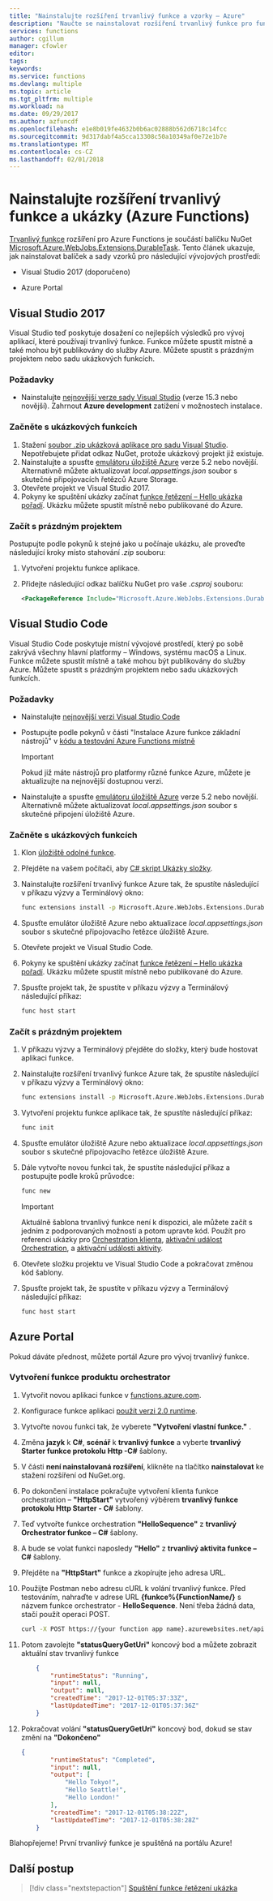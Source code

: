 ```yaml
---
title: "Nainstalujte rozšíření trvanlivý funkce a vzorky – Azure"
description: "Naučte se nainstalovat rozšíření trvanlivý funkce pro funkce Azure pro vývoj portálu nebo vývoj sady Visual Studio."
services: functions
author: cgillum
manager: cfowler
editor: 
tags: 
keywords: 
ms.service: functions
ms.devlang: multiple
ms.topic: article
ms.tgt_pltfrm: multiple
ms.workload: na
ms.date: 09/29/2017
ms.author: azfuncdf
ms.openlocfilehash: e1e8b019fe4632b0b6ac02888b562d6718c14fcc
ms.sourcegitcommit: 9d317dabf4a5cca13308c50a10349af0e72e1b7e
ms.translationtype: MT
ms.contentlocale: cs-CZ
ms.lasthandoff: 02/01/2018
---
```

# <a name="install-the-durable-functions-extension-and-samples-azure-functions"></a>Nainstalujte rozšíření trvanlivý funkce a ukázky (Azure Functions)

[Trvanlivý funkce](durable-functions-overview.md) rozšíření pro Azure Functions je součástí balíčku NuGet [Microsoft.Azure.WebJobs.Extensions.DurableTask](https://www.nuget.org/packages/Microsoft.Azure.WebJobs.Extensions.DurableTask). Tento článek ukazuje, jak nainstalovat balíček a sady vzorků pro následující vývojových prostředí:

* Visual Studio 2017 (doporučeno) 

* Azure Portal

## <a name="visual-studio-2017"></a>Visual Studio 2017

Visual Studio teď poskytuje dosažení co nejlepších výsledků pro vývoj aplikací, které používají trvanlivý funkce.  Funkce můžete spustit místně a také mohou být publikovány do služby Azure. Můžete spustit s prázdným projektem nebo sadu ukázkových funkcích.

### <a name="prerequisites"></a>Požadavky

* Nainstalujte [nejnovější verze sady Visual Studio](https://www.visualstudio.com/downloads/) (verze 15.3 nebo novější). Zahrnout **Azure development** zatížení v možnostech instalace.

### <a name="start-with-sample-functions"></a>Začněte s ukázkových funkcích

1. Stažení [soubor .zip ukázková aplikace pro sadu Visual Studio](https://azure.github.io/azure-functions-durable-extension/files/VSDFSampleApp.zip). Nepotřebujete přidat odkaz NuGet, protože ukázkový projekt již existuje.
2. Nainstalujte a spusťte [emulátoru úložiště Azure](https://docs.microsoft.com/azure/storage/storage-use-emulator) verze 5.2 nebo novější. Alternativně můžete aktualizovat *local.appsettings.json* soubor s skutečné připojovacích řetězců Azure Storage.
3. Otevřete projekt ve Visual Studio 2017. 
4. Pokyny ke spuštění ukázky začínat [funkce řetězení – Hello ukázka pořadí](durable-functions-sequence.md). Ukázku můžete spustit místně nebo publikované do Azure.

### <a name="start-with-an-empty-project"></a>Začít s prázdným projektem
 
Postupujte podle pokynů k stejné jako u počínaje ukázku, ale proveďte následující kroky místo stahování *.zip* souboru:

1. Vytvoření projektu funkce aplikace.
2. Přidejte následující odkaz balíčku NuGet pro vaše *.csproj* souboru:

   ```xml
   <PackageReference Include="Microsoft.Azure.WebJobs.Extensions.DurableTask" Version="1.0.0-beta" />
   ```
   
## <a name="visual-studio-code"></a>Visual Studio Code

Visual Studio Code poskytuje místní vývojové prostředí, který po sobě zakrývá všechny hlavní platformy – Windows, systému macOS a Linux.  Funkce můžete spustit místně a také mohou být publikovány do služby Azure. Můžete spustit s prázdným projektem nebo sadu ukázkových funkcích.

### <a name="prerequisites"></a>Požadavky

* Nainstalujte [nejnovější verzi Visual Studio Code](https://code.visualstudio.com/Download) 

* Postupujte podle pokynů v části "Instalace Azure funkce základní nástrojů" v [kódu a testování Azure Functions místně](https://docs.microsoft.com/azure/azure-functions/functions-run-local)

    >[!IMPORTANT]
    > Pokud již máte nástrojů pro platformy různé funkce Azure, můžete je aktualizujte na nejnovější dostupnou verzi.

*  Nainstalujte a spusťte [emulátoru úložiště Azure](https://docs.microsoft.com/azure/storage/storage-use-emulator) verze 5.2 nebo novější. Alternativně můžete aktualizovat *local.appsettings.json* soubor s skutečné připojení úložiště Azure. 


### <a name="start-with-sample-functions"></a>Začněte s ukázkových funkcích

1. Klon [úložiště odolné funkce](https://github.com/Azure/azure-functions-durable-extension.git).
2. Přejděte na vašem počítači, aby [C# skript Ukázky složky](https://github.com/Azure/azure-functions-durable-extension/tree/master/samples/csx). 
3. Nainstalujte rozšíření trvanlivý funkce Azure tak, že spustíte následující v příkazu výzvy a Terminálový okno:

    ```bash
    func extensions install -p Microsoft.Azure.WebJobs.Extensions.DurableTask -v 1.1.0-beta2
    ```
4. Spusťte emulátor úložiště Azure nebo aktualizace *local.appsettings.json* soubor s skutečné připojovacího řetězce úložiště Azure.
3. Otevřete projekt ve Visual Studio Code. 
5. Pokyny ke spuštění ukázky začínat [funkce řetězení – Hello ukázka pořadí](durable-functions-sequence.md). Ukázku můžete spustit místně nebo publikované do Azure.
6. Spusťte projekt tak, že spustíte v příkazu výzvy a Terminálový následující příkaz:
    ```bash
    func host start
    ```

### <a name="start-with-an-empty-project"></a>Začít s prázdným projektem
 
1. V příkazu výzvy a Terminálový přejděte do složky, který bude hostovat aplikaci funkce.
2. Nainstalujte rozšíření trvanlivý funkce Azure tak, že spustíte následující v příkazu výzvy a Terminálový okno:

    ```bash
    func extensions install -p Microsoft.Azure.WebJobs.Extensions.DurableTask -v 1.1.0-beta2
    ```
3. Vytvoření projektu funkce aplikace tak, že spustíte následující příkaz:

    ```bash
    func init
    ``` 
4. Spusťte emulátor úložiště Azure nebo aktualizace *local.appsettings.json* soubor s skutečné připojovacího řetězce úložiště Azure.
5. Dále vytvořte novou funkci tak, že spustíte následující příkaz a postupujte podle kroků průvodce:

    ```bash
    func new
    ```
    >[!IMPORTANT]
    > Aktuálně šablona trvanlivý funkce není k dispozici, ale můžete začít s jedním z podporovaných možností a potom upravte kód. Použít pro referenci ukázky pro [Orchestration klienta](https://github.com/Azure/azure-functions-durable-extension/tree/master/samples/csx/HttpStart), [aktivační událost Orchestration](https://github.com/Azure/azure-functions-durable-extension/tree/master/samples/csx/E1_HelloSequence), a [aktivační události aktivity](https://github.com/Azure/azure-functions-durable-extension/tree/master/samples/csx/E1_HelloSequence).

6. Otevřete složku projektu ve Visual Studio Code a pokračovat změnou kód šablony. 
7. Spusťte projekt tak, že spustíte v příkazu výzvy a Terminálový následující příkaz:
    ```bash
    func host start
    ```

## <a name="azure-portal"></a>Azure Portal

Pokud dáváte přednost, můžete portál Azure pro vývoj trvanlivý funkce.

### <a name="create-an-orchestrator-function"></a>Vytvoření funkce produktu orchestrator

1. Vytvořit novou aplikaci funkce v [functions.azure.com](https://functions.azure.com/signin).

2. Konfigurace funkce aplikaci [použít verzi 2.0 runtime](set-runtime-version.md).

3. Vytvořte novou funkci tak, že vyberete **"Vytvoření vlastní funkce."** .

4. Změna **jazyk** k **C#**, **scénář** k **trvanlivý funkce** a vyberte **trvanlivý Starter funkce protokolu Http -C#** šablony.

5. V části **není nainstalovaná rozšíření**, klikněte na tlačítko **nainstalovat** ke stažení rozšíření od NuGet.org. 

6. Po dokončení instalace pokračujte vytvoření klienta funkce orchestration – **"HttpStart"** vytvořený výběrem **trvanlivý funkce protokolu Http Starter - C#** šablony.

7. Teď vytvořte funkce orchestration **"HelloSequence"** z **trvanlivý Orchestrator funkce – C#** šablony.

8. A bude se volat funkci naposledy **"Hello"** z **trvanlivý aktivita funkce – C#** šablony.

9. Přejděte na **"HttpStart"** funkce a zkopírujte jeho adresa URL.

10. Použijte Postman nebo adresu cURL k volání trvanlivý funkce. Před testováním, nahraďte v adrese URL **{funkce%{FunctionName/}** s názvem funkce orchestrator - **HelloSequence**.  Není třeba žádná data, stačí použít operaci POST. 

    ```bash
    curl -X POST https://{your function app name}.azurewebsites.net/api/orchestrators/HelloSequence
    ```

11. Potom zavolejte **"statusQueryGetUri"** koncový bod a můžete zobrazit aktuální stav trvanlivý funkce

    ```json
        {
            "runtimeStatus": "Running",
            "input": null,
            "output": null,
            "createdTime": "2017-12-01T05:37:33Z",
            "lastUpdatedTime": "2017-12-01T05:37:36Z"
        }
    ```

12. Pokračovat volání **"statusQueryGetUri"** koncový bod, dokud se stav změní na **"Dokončeno"** 

    ```json
    {
            "runtimeStatus": "Completed",
            "input": null,
            "output": [
                "Hello Tokyo!",
                "Hello Seattle!",
                "Hello London!"
            ],
            "createdTime": "2017-12-01T05:38:22Z",
            "lastUpdatedTime": "2017-12-01T05:38:28Z"
        }
    ```

Blahopřejeme! První trvanlivý funkce je spuštěná na portálu Azure!

## <a name="next-steps"></a>Další postup

> [!div class="nextstepaction"]
> [Spuštění funkce řetězení ukázka](durable-functions-sequence.md)
